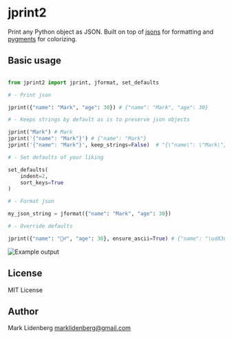 # jprint2

Print any Python object as JSON. Built on top of [jsons](https://github.com/ramonhagenaars/jsons) for formatting and [pygments](https://pygments.org/) for colorizing.

## Basic usage 

```python

from jprint2 import jprint, jformat, set_defaults

# - Print json

jprint({"name": "Mark", "age": 30}) # {"name": "Mark", "age": 30}

# - Keeps strings by default as is to preserve json objects

jprint("Mark") # Mark
jprint('{"name": "Mark"}') # {"name": "Mark"}
jprint('{"name": "Mark"}', keep_strings=False)  # "{\"name\": \"Mark\"}"

# - Set defaults of your liking

set_defaults(
	indent=2, 
	sort_keys=True
)

# - Format json

my_json_string = jformat({"name": "Mark", "age": 30})

# - Override defaults

jprint({"name": "🧙‍♂️", "age": 30}, ensure_ascii=True) # {"name": "\ud83e\uddd9\u200d\u2642\ufe0f", "age": 30}

```

![Example output](docs/jprint.png "Example output")

## License

MIT License

## Author

Mark Lidenberg [marklidenberg@gmail.com](mailto:marklidenberg@gmail.com)